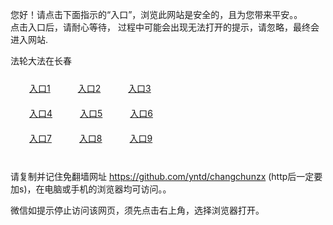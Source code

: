 您好！请点击下面指示的“入口”，浏览此网站是安全的，且为您带来平安。。 <br/>
点击入口后，请耐心等待， 过程中可能会出现无法打开的提示，请忽略，最终会进入网站. </br>

法轮大法在长春<br/>
<div style="padding:10px"><a style="margin:20px" target="_blank" href="https://drf6a90lkyz8a.cloudfront.net/2Qpsp?gmigsl" id="ccLink1" rel="nofollow">入口1</a> <a target="_blank" style="margin:20px" href="https://d300zh5gj3fx0b.cloudfront.net/2Qpsp?tlvbvzxr" id="ccLink2" rel="nofollow">入口2</a> <a style="margin:20px" target="_blank" href="https://d6pcbn48rd9dh.cloudfront.net/2Qpsp?wrnbqbqx" id="ccLink3" rel="nofollow">入口3</a></div>

<div style="padding:10px" ><a style="margin:20px" target="_blank" href="https://drf6a90lkyz8a.cloudfront.net/2Qpsp?gmigsl" id="ccLink4" rel="nofollow">入口4</a> <a style="margin:20px" href="https://d300zh5gj3fx0b.cloudfront.net/2Qpsp?tlvbvzxr" target="_blank" id="ccLink5" rel="nofollow">入口5</a> <a style="margin:20px" href="https://d6pcbn48rd9dh.cloudfront.net/2Qpsp?wrnbqbqx" target="_blank" id="ccLink6" rel="nofollow">入口6</a></div>

<div style="padding:10px"><a style="margin:20px" target="_blank" href="https://drf6a90lkyz8a.cloudfront.net/2Qpsp?gmigsl" id="ccLink7" rel="nofollow">入口7</a> <a style="margin:20px" href="https://d300zh5gj3fx0b.cloudfront.net/2Qpsp?tlvbvzxr" target="_blank" id="ccLink8" rel="nofollow">入口8</a> <a style="margin:20px" target="_blank" href="https://d6pcbn48rd9dh.cloudfront.net/2Qpsp?wrnbqbqx" id="ccLink9" rel="nofollow">入口9</a></div>

<br/>



请复制并记住免翻墙网址 https://github.com/yntd/changchunzx (http后一定要加s)，在电脑或手机的浏览器均可访问。。<br/>

微信如提示停止访问该网页，须先点击右上角，选择浏览器打开。

